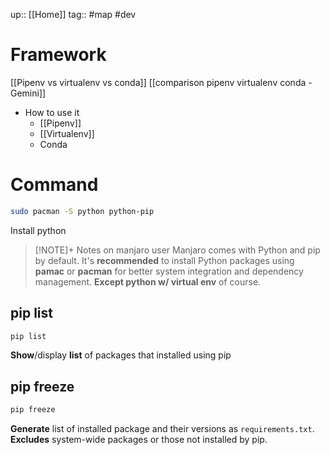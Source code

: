 up:: [[Home]]
tag:: #map #dev 

# Framework
[[Pipenv vs virtualenv vs conda]]
[[comparison pipenv virtualenv conda - Gemini]]

- How to use it
	- [[Pipenv]]
	- [[Virtualenv]]
	- Conda

# Command

```sh
sudo pacman -S python python-pip
```
Install python

> [!NOTE]+ Notes on manjaro user
> Manjaro comes with Python and pip by default. It's **recommended** to install Python packages using **pamac** or **pacman** for better system integration and dependency management. **Except python w/ virtual env** of course.


## pip list
```sh
pip list
```
**Show**/display **list** of packages that installed using pip

## pip freeze
```sh
pip freeze
```
**Generate** list of installed package and their versions as `requirements.txt`. **Excludes** system-wide packages or those not installed by pip.




